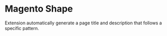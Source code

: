 # Magento Shape
Extension automatically generate a page title and description that follows a specific pattern.
